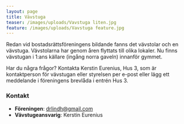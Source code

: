```yaml
---
layout: page
title: Vävstuga
teaser: /images/uploads/Vavstuga liten.jpg
feature: /images/uploads/Vavstuga feature.jpg
---
```

Redan vid bostadsrättsföreningens bildande fanns det vävstolar och en vävstuga. Vävstolarna har genom åren flyttats till olika lokaler. Nu finns vävstugan i 1:ans källare (ingång norra gaveln) innanför gymmet.

Har du några frågor? Kontakta Kerstin Eurenius, Hus 3, som är kontaktperson för vävstugan eller styrelsen per e-post eller lägg ett meddelande i föreningens brevlåda i entrén Hus 3.

### Kontakt

* **Föreningen**: drlindh@gmail.com
* **Vävstugeansvarig**: Kerstin Eurenius
